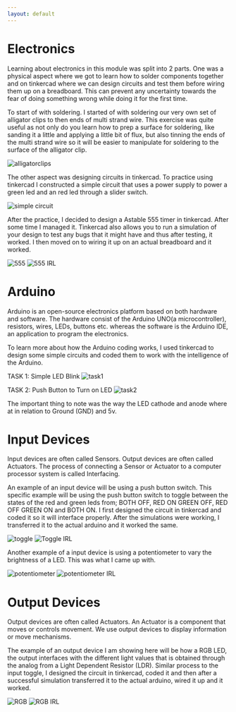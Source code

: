 ```yaml
---
layout: default
---
```


# Electronics
Learning about electronics in this module was split into 2 parts. One was a physical aspect where we got to learn how to solder components together and on tinkercad where we can design circuits and test them before wiring them up on a breadboard. This can prevent any uncertainty towards the fear of doing something wrong while doing it for the first time.

To start of with soldering. I started of with soldering our very own set of alligator clips to then ends of multi strand wire. This exercise was quite useful as not only do you learn how to prep a surface for soldering, like sanding it a little and applying a little bit of flux, but also tinning the ends of the multi strand wire so it will be easier to manipulate for soldering to the surface of the alligator clip.

![alligatorclips](images/electronics/alligator.jpg)

The other aspect was designing circuits in tinkercad. To practice using tinkercad I constructed a simple circuit that uses a power supply to power a green led and an red led through a slider switch.

![simple circuit](images/electronics/simplecircuit.JPG)

After the practice, I decided to design a Astable 555 timer in tinkercad. After some time I managed it. Tinkercad also allows you to run a simulation of your design to test any bugs that it might have and thus after testing, it worked. I then moved on to wiring it up on an actual breadboard and it worked.

![555](images/electronics/astable555.JPG)
![555 IRL](images/electronics/555irl.jpg)

# Arduino
Arduino is an open-source electronics platform based on both hardware and software. The hardware consist of the Arduino UNO(a microcontroller), resistors, wires, LEDs, buttons etc. whereas the software is the Arduino IDE, an application to program the electronics.

To learn more about how the Arduino coding works, I used tinkercad to design some simple circuits and coded them to work with the intelligence of the Arduino.

TASK 1: Simple LED Blink
![task1](images/electronics/task1.JPG)

TASK 2: Push Button to Turn on LED
![task2](images/electronics/task2.JPG)

The important thing to note was the way the LED cathode and anode where at in relation to Ground (GND) and 5v.

# Input Devices
Input devices are often called Sensors. Output devices are often called Actuators. The process of connecting a Sensor or Actuator to a computer processor system is called Interfacing.

An example of an input device will be using a push button switch. This specific example will be using the push button switch to toggle between the states of the red and green leds from; BOTH OFF, RED ON GREEN OFF, RED OFF GREEN ON and BOTH ON. I first designed the circuit in tinkercad and coded it so it will interface properly. After the simulations were working, I transferred it to the actual arduino and it worked the same.

![toggle](images/electronics/toggle.JPG)
![Toggle IRL](images/electronics/toggleirl.jpg)

Another example of a input device is using a potentiometer to vary the brightness of a LED. This was what I came up with.

![potentiometer](images/electronics/analog.JPG)
![potentiometer IRL](images/electronics/analogirl.jpg)



# Output Devices
Output devices are often called Actuators. An Actuator is a component that moves or controls movement. We use output devices to display information or move mechanisms.

The example of an output device I am showing here will be how a RGB LED, the output interfaces with the different light values that is obtained through the analog from a Light Dependent Resistor (LDR). Similar process to the input toggle, I designed the circuit in tinkercad, coded it and then after a successful simulation transferred it to the actual arduino, wired it up and it worked.

![RGB](images/electronics/rgb.JPG)
![RGB IRL](images/electronics/rgbirl.jpg)
